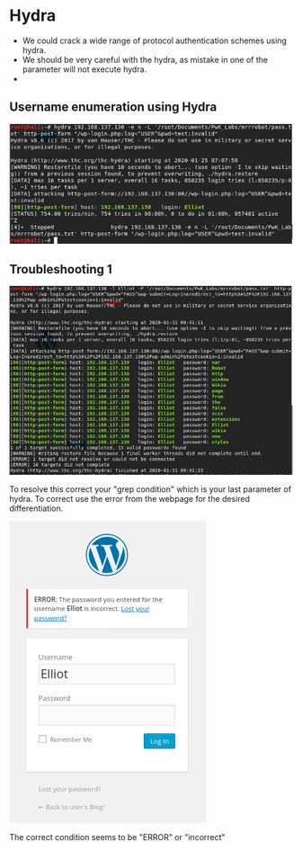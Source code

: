 # Hydra

* We could crack a wide range of protocol authentication schemes using hydra.
* We should be very careful with the hydra, as mistake in one of the parameter will not execute hydra.
* 
## Username enumeration using Hydra

![&quot;-e n&quot; option in hydra](../.gitbook/assets/image%20%2840%29.png)

## Troubleshooting 1

![](../.gitbook/assets/image%20%2855%29.png)

To resolve this correct your "grep condition" which is your last parameter of hydra. To correct use the error from the webpage for the desired differentiation.

![](../.gitbook/assets/image%20%2825%29.png)

The correct condition seems to be "ERROR" or "incorrect"

